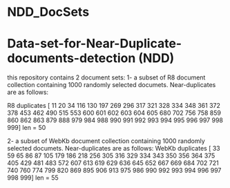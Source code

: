 # NDD_DocSets
# Data-set-for-Near-Duplicate-documents-detection (NDD)
this repository contains 2 document sets:
  1- a subset of R8 document collection containing 1000 randomly selected documets. Near-duplicates are as follows:
  
R8 duplicates
[ 11  20  34 116 130 197 269 296 317 321 328 334 348 361 372 378 453 462
 490 515 553 600 601 602 603 604 605 680 702 756 758 859 860 862 863 879
 888 979 984 988 990 991 992 993 994 995 996 997 998 999] len = 50

  2- a subset of WebKb document collection containing 1000 randomly selected documets. Near-duplicates are as follows:
  WebKb duplicates
[ 33  59  65  86  87 105 179 186 218 256 305 316 329 334 343 350 356 364
 375 405 429 481 483 572 607 613 619 629 636 645 652 667 669 684 702 721
 740 760 774 799 820 869 895 906 913 975 986 990 992 993 994 996 997 998 999] len = 55
